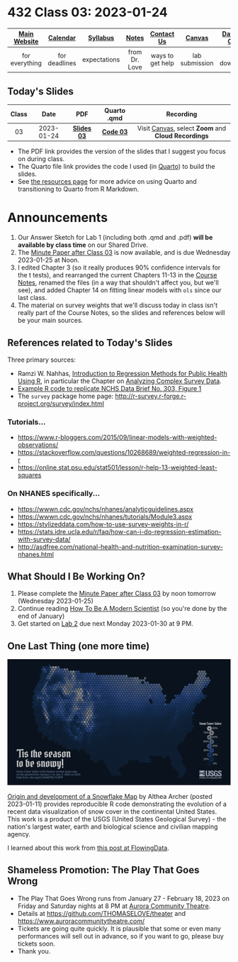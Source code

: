 # 432 Class 03: 2023-01-24

[Main Website](https://thomaselove.github.io/432-2023/) | [Calendar](https://thomaselove.github.io/432-2023/calendar.html) | [Syllabus](https://thomaselove.github.io/432-syllabus-2023/) | [Notes](https://thomaselove.github.io/432-notes/) | [Contact Us](https://thomaselove.github.io/432-2023/contact.html) | [Canvas](https://canvas.case.edu) | [Data and Code](https://github.com/THOMASELOVE/432-data) | [Sources](https://github.com/THOMASELOVE/432-classes-2023/tree/main/sources)
:-----------: | :--------------: | :----------: | :---------: | :-------------: | :-----------: | :------------: |:------:
for everything | for deadlines | expectations | from Dr. Love | ways to get help | lab submission | for downloads | to read

## Today's Slides

Class | Date | PDF | Quarto .qmd | Recording
:---: | :--------: | :------: | :------: | :-------------:
03 | 2023-01-24 | **[Slides 03](https://github.com/THOMASELOVE/432-slides-2023/blob/main/slides03.pdf)** | **[Code 03](https://github.com/THOMASELOVE/432-slides-2023/blob/main/slides03.qmd)** | Visit [Canvas](https://canvas.case.edu/), select **Zoom** and **Cloud Recordings**

- The PDF link provides the version of the slides that I suggest you focus on during class.
- The Quarto file link provides the code I used (in [Quarto](https://quarto.org/)) to build the slides.
- See [the resources page](https://github.com/THOMASELOVE/432-classes-2023/tree/main/sources#learning-about-quarto-and-making-the-switch-from-r-markdown) for more advice on using Quarto and transitioning to Quarto from R Markdown. 

# Announcements

1. Our Answer Sketch for Lab 1 (including both .qmd and .pdf) **will be available by class time** on our Shared Drive.
2. The [Minute Paper after Class 03](https://bit.ly/432-2023-minute-03) is now available, and is due Wednesday 2023-01-25 at Noon.
3. I edited Chapter 3 (so it really produces 90% confidence intervals for the t tests), and rearranged the current Chapters 11-13 in the [Course Notes](https://thomaselove.github.io/432-notes/), renamed the files (in a way that shouldn't affect you, but we'll see), and added Chapter 14 on fitting linear models with `ols` since our last class. 
4. The material on survey weights that we'll discuss today in class isn't really part of the Course Notes, so the slides and references below will be your main sources.

## References related to Today's Slides

Three primary sources:

- Ramzi W. Nahhas, [Introduction to Regression Methods for Public Health Using R](https://bookdown.org/rwnahhas/RMPH/), in particular the Chapter on [Analyzing Complex Survey Data](https://bookdown.org/rwnahhas/RMPH/survey.html).
- [Example R code to replicate NCHS Data Brief No. 303, Figure 1](https://wwwn.cdc.gov/nchs/data/tutorials/DB303_Fig1_R.R)
- The `survey` package home page: http://r-survey.r-forge.r-project.org/survey/index.html

### Tutorials...

- https://www.r-bloggers.com/2015/09/linear-models-with-weighted-observations/
- https://stackoverflow.com/questions/10268689/weighted-regression-in-r
- https://online.stat.psu.edu/stat501/lesson/r-help-13-weighted-least-squares

### On NHANES specifically...

- https://wwwn.cdc.gov/nchs/nhanes/analyticguidelines.aspx
- https://wwwn.cdc.gov/nchs/nhanes/tutorials/Module3.aspx
- https://stylizeddata.com/how-to-use-survey-weights-in-r/
- https://stats.idre.ucla.edu/r/faq/how-can-i-do-regression-estimation-with-survey-data/
- http://asdfree.com/national-health-and-nutrition-examination-survey-nhanes.html

## What Should I Be Working On?

1. Please complete the [Minute Paper after Class 03](https://bit.ly/432-2023-minute-03) by noon tomorrow (Wednesday 2023-01-25)
2. Continue reading [How To Be A Modern Scientist](https://leanpub.com/modernscientist) (so you're done by the end of January)
3. Get started on [Lab 2](https://thomaselove.github.io/432-2023/lab2.html) due next Monday 2023-01-30 at 9 PM.

## One Last Thing (one more time)

![](snowtilesTwitter.png)

[Origin and development of a Snowflake Map](https://waterdata.usgs.gov/blog/snow-tiles-demo/) by Althea Archer (posted 2023-01-11) provides reproducible R code demonstrating the evolution of a recent data visualization of snow cover in the continental United States. This work is a product of the USGS (United States Geological Survey) - the nation's largest water, earth and biological science and civilian mapping agency.

I learned about this work from [this post at FlowingData](https://flowingdata.com/2023/01/17/snow-cover-mapped-using-snowflakes/).

## Shameless Promotion: The Play That Goes Wrong 

- The Play That Goes Wrong runs from January 27 - February 18, 2023 on Friday and Saturday nights at 8 PM at [Aurora Community Theatre](https://www.auroracommunitytheatre.com/).
- Details at https://github.com/THOMASELOVE/theater and https://www.auroracommunitytheatre.com/
- Tickets are going quite quickly. It is plausible that some or even many performances will sell out in advance, so if you want to go, please buy tickets soon.
- Thank you.
